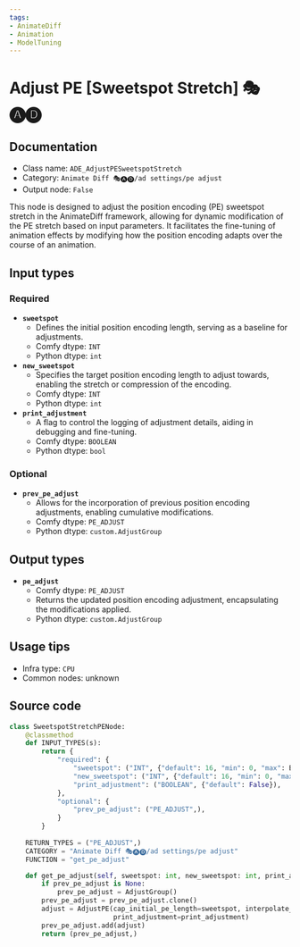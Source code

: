 ```yaml
---
tags:
- AnimateDiff
- Animation
- ModelTuning
---
```


# Adjust PE [Sweetspot Stretch] 🎭🅐🅓
## Documentation
- Class name: `ADE_AdjustPESweetspotStretch`
- Category: `Animate Diff 🎭🅐🅓/ad settings/pe adjust`
- Output node: `False`

This node is designed to adjust the position encoding (PE) sweetspot stretch in the AnimateDiff framework, allowing for dynamic modification of the PE stretch based on input parameters. It facilitates the fine-tuning of animation effects by modifying how the position encoding adapts over the course of an animation.
## Input types
### Required
- **`sweetspot`**
    - Defines the initial position encoding length, serving as a baseline for adjustments.
    - Comfy dtype: `INT`
    - Python dtype: `int`
- **`new_sweetspot`**
    - Specifies the target position encoding length to adjust towards, enabling the stretch or compression of the encoding.
    - Comfy dtype: `INT`
    - Python dtype: `int`
- **`print_adjustment`**
    - A flag to control the logging of adjustment details, aiding in debugging and fine-tuning.
    - Comfy dtype: `BOOLEAN`
    - Python dtype: `bool`
### Optional
- **`prev_pe_adjust`**
    - Allows for the incorporation of previous position encoding adjustments, enabling cumulative modifications.
    - Comfy dtype: `PE_ADJUST`
    - Python dtype: `custom.AdjustGroup`
## Output types
- **`pe_adjust`**
    - Comfy dtype: `PE_ADJUST`
    - Returns the updated position encoding adjustment, encapsulating the modifications applied.
    - Python dtype: `custom.AdjustGroup`
## Usage tips
- Infra type: `CPU`
- Common nodes: unknown


## Source code
```python
class SweetspotStretchPENode:
    @classmethod
    def INPUT_TYPES(s):
        return {
            "required": {
                "sweetspot": ("INT", {"default": 16, "min": 0, "max": BIGMAX},),
                "new_sweetspot": ("INT", {"default": 16, "min": 0, "max": BIGMAX},),
                "print_adjustment": ("BOOLEAN", {"default": False}),
            },
            "optional": {
                "prev_pe_adjust": ("PE_ADJUST",),
            }
        }
    
    RETURN_TYPES = ("PE_ADJUST",)
    CATEGORY = "Animate Diff 🎭🅐🅓/ad settings/pe adjust"
    FUNCTION = "get_pe_adjust"

    def get_pe_adjust(self, sweetspot: int, new_sweetspot: int, print_adjustment: bool, prev_pe_adjust: AdjustGroup=None):
        if prev_pe_adjust is None:
            prev_pe_adjust = AdjustGroup()
        prev_pe_adjust = prev_pe_adjust.clone()
        adjust = AdjustPE(cap_initial_pe_length=sweetspot, interpolate_pe_to_length=new_sweetspot,
                          print_adjustment=print_adjustment)
        prev_pe_adjust.add(adjust)
        return (prev_pe_adjust,)

```
